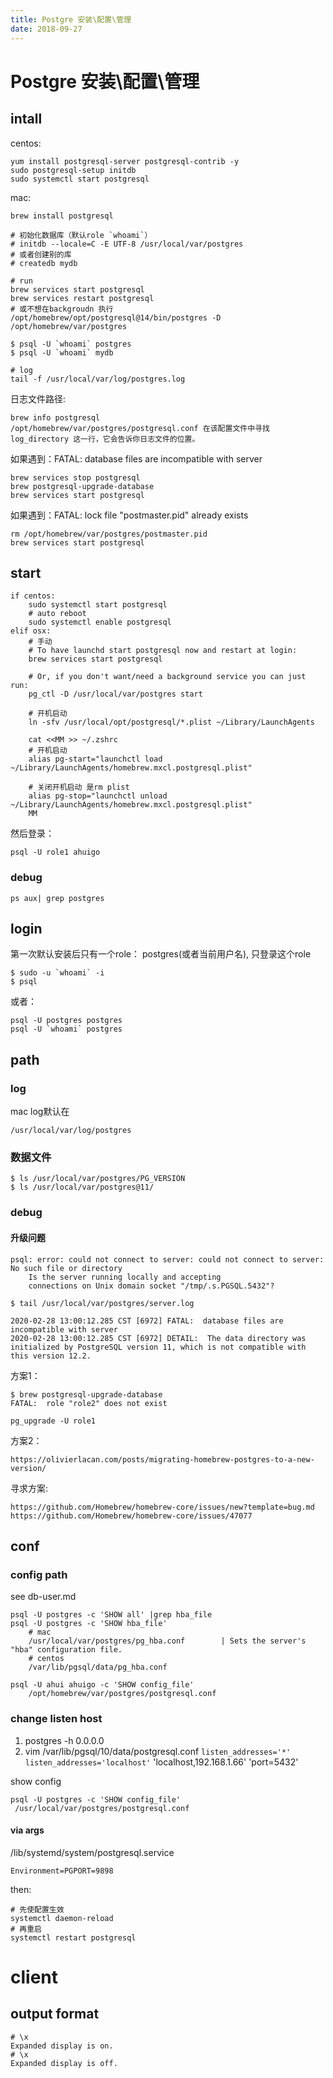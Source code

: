 ```yaml
---
title: Postgre 安装\配置\管理
date: 2018-09-27
---
```


# Postgre 安装\配置\管理

## intall

centos:

    yum install postgresql-server postgresql-contrib -y
    sudo postgresql-setup initdb
    sudo systemctl start postgresql

mac:

    brew install postgresql

    # 初始化数据库（默认role `whoami`）
    # initdb --locale=C -E UTF-8 /usr/local/var/postgres
    # 或者创建别的库
    # createdb mydb

    # run
    brew services start postgresql
    brew services restart postgresql
    # 或不想在backgroudn 执行
    /opt/homebrew/opt/postgresql@14/bin/postgres -D /opt/homebrew/var/postgres

    $ psql -U `whoami` postgres
    $ psql -U `whoami` mydb

    # log
    tail -f /usr/local/var/log/postgres.log

日志文件路径: 

    brew info postgresql
    /opt/homebrew/var/postgres/postgresql.conf 在该配置文件中寻找 log_directory 这一行，它会告诉你日志文件的位置。

如果遇到：FATAL: database files are incompatible with server

    brew services stop postgresql
    brew postgresql-upgrade-database
    brew services start postgresql

如果遇到：FATAL:  lock file "postmaster.pid" already exists

    rm /opt/homebrew/var/postgres/postmaster.pid 
    brew services start postgresql

## start

    if centos:
        sudo systemctl start postgresql
        # auto reboot
        sudo systemctl enable postgresql
    elif osx:
        # 手动
        # To have launchd start postgresql now and restart at login:
        brew services start postgresql

        # Or, if you don't want/need a background service you can just run:
        pg_ctl -D /usr/local/var/postgres start

        # 开机启动
        ln -sfv /usr/local/opt/postgresql/*.plist ~/Library/LaunchAgents

        cat <<MM >> ~/.zshrc
        # 开机启动
        alias pg-start="launchctl load ~/Library/LaunchAgents/homebrew.mxcl.postgresql.plist"

        # 关闭开机启动 是rm plist
        alias pg-stop="launchctl unload ~/Library/LaunchAgents/homebrew.mxcl.postgresql.plist"
        MM

然后登录：

    psql -U role1 ahuigo

### debug

    ps aux| grep postgres

## login

第一次默认安装后只有一个role： postgres(或者当前用户名), 只登录这个role

    $ sudo -u `whoami` -i 
    $ psql

或者：

    psql -U postgres postgres
    psql -U `whoami` postgres

## path

### log

mac log默认在

    /usr/local/var/log/postgres

### 数据文件

    $ ls /usr/local/var/postgres/PG_VERSION
    $ ls /usr/local/var/postgres@11/

### debug

#### 升级问题

    psql: error: could not connect to server: could not connect to server: No such file or directory
        Is the server running locally and accepting
        connections on Unix domain socket "/tmp/.s.PGSQL.5432"?

    $ tail /usr/local/var/postgres/server.log

    2020-02-28 13:00:12.285 CST [6972] FATAL:  database files are incompatible with server
    2020-02-28 13:00:12.285 CST [6972] DETAIL:  The data directory was initialized by PostgreSQL version 11, which is not compatible with this version 12.2.

方案1：

    $ brew postgresql-upgrade-database
    FATAL:  role "role2" does not exist

    pg_upgrade -U role1

方案2：

    https://olivierlacan.com/posts/migrating-homebrew-postgres-to-a-new-version/

寻求方案:

    https://github.com/Homebrew/homebrew-core/issues/new?template=bug.md
    https://github.com/Homebrew/homebrew-core/issues/47077

## conf

### config path

see db-user.md

    psql -U postgres -c 'SHOW all' |grep hba_file
    psql -U postgres -c 'SHOW hba_file'
        # mac
        /usr/local/var/postgres/pg_hba.conf        | Sets the server's "hba" configuration file.
        # centos
        /var/lib/pgsql/data/pg_hba.conf

    psql -U ahui ahuigo -c 'SHOW config_file'
        /opt/homebrew/var/postgres/postgresql.conf

### change listen host

1. postgres -h 0.0.0.0
2. vim /var/lib/pgsql/10/data/postgresql.conf `listen_addresses='*'`
   `listen_addresses='localhost'` 'localhost,192.168.1.66' 'port=5432'

show config

    psql -U postgres -c 'SHOW config_file'
     /usr/local/var/postgres/postgresql.conf

#### via args

/lib/systemd/system/postgresql.service

    Environment=PGPORT=9898

then:

    # 先使配置生效
    systemctl daemon-reload
    # 再重启
    systemctl restart postgresql

# client

## output format

    # \x
    Expanded display is on.
    # \x
    Expanded display is off.
